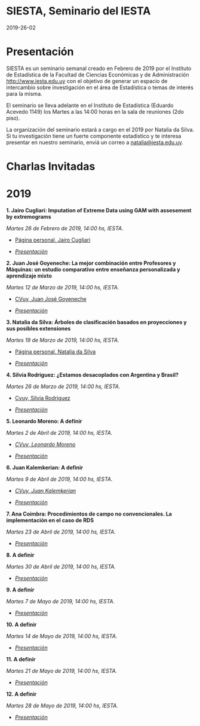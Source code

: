
SIESTA, Seminario del IESTA
======================

2019-26-02

Presentación 
============
SIESTA es un seminario semanal creado en Febrero de 2019 por el Instituto de Estadística de la Facultad de Ciencias Económicas y de Administración http://www.iesta.edu.uy con el objetivo de generar un espacio de intercambio sobre investigación en el área de Estadística o temas de interés para la misma.

El seminario se lleva adelante en el Instituto de Estadística (Eduardo Acevedo 1149) los Martes a las 14:00 horas en la sala de reuniones (2do piso).

La organización del seminario estará a cargo en el 2019 por Natalia da Silva. Si tu investigación tiene un fuerte componente estadístico y te interesa presentar en nuestro seminario, enviá un correo a natalia@iesta.edu.uy.

Charlas Invitadas
============

# 2019
  
**1. Jairo Cugliari: Imputation of Extreme Data using GAM with assesement by extremograms**
    
*Martes 26 de Febrero de 2019, 14:00 hs, IESTA.*

+ [Página personal, Jairo Cugliari](http://eric.univ-lyon2.fr/jcugliari/es/)

+ [*Presentación*](https://github.com/natydasilva/SIESTA/blob/master/Presentaciones/02_26_19_Jair0_Cugliari.pdf)



**2. Juan José Goyeneche: La mejor combinación entre Profesores y Máquinas: un estudio comparativo entre enseñanza personalizada y aprendizaje mixto**
    
*Martes 12 de Marzo de 2019, 14:00 hs, IESTA.*

+ [CVuy, Juan José Goyeneche](http://www.iesta.edu.uy/wp-content/uploads/2017/04/jjgoye-cvuy.pdf)

+ [*Presentación*](https://github.com/natydasilva/SIESTA/blob/master/Presentaciones/03_12_19_JJ_Goyeneche.pdf) 

**3. Natalia da Silva: Árboles de clasificación basados en proyecciones y sus posibles extensiones**
    
*Martes 19 de Marzo de 2019, 14:00 hs, IESTA.*

+ [Página personal, Natalia da Silva](http://natydasilva.com)

+ [*Presentación*]() 


**4. Silvia Rodriguez: ¿Estamos desacoplados con Argentina y Brasil?**
    
*Martes 26 de Marzo de 2019, 14:00 hs, IESTA.*

+ [Cvuy, Silvia Rodriguez](https://exportcvuy.anii.org.uy/pdf/?fbd33dd7feb658f7abc99bc60a6cc2cf4115949571b1fb78a0cc9a51bde3486fa4d459a28df98535bc55d02ebdab1d0a800b0e5bb8d30e09c76995d634c48710)

+ [*Presentación*]() 

**5. Leonardo Moreno: A definir**
    
*Martes 2 de Abril de 2019, 14:00 hs, IESTA.*

+ [*CVuy, Leonardo Moreno*](http://www.iesta.edu.uy/wp-content/uploads/2017/04/CV_Leonardo-Moreno.pdf) 

+ [*Presentación*]() 

**6.  Juan Kalemkerian: A definir**
    
*Martes 9 de Abril de 2019, 14:00 hs, IESTA.*

+ [*CVuy, Juan Kalemkerian*](https://exportcvuy.anii.org.uy/CvEstatico/?urlId=23b205dc9eac38e4698f3053f69b95f853433625e738daa1f3042e8cded394912497a43c8943f1105b4bd74f01919071b5c637029f8b305ec6a1aaec60405f07&formato=pdf&convocatoria=21) 

+ [*Presentación*]() 


**7. Ana Coimbra: Procedimientos de campo no convencionales. La implementación en el caso de RDS**
    
*Martes 23 de Abril de 2019, 14:00 hs, IESTA.*

+ [*Presentación*]() 

**8. A definir**
    
*Martes 30 de Abril de 2019, 14:00 hs, IESTA.*

+ [*Presentación*]() 

**9. A definir**
    
*Martes 7 de Mayo de 2019, 14:00 hs, IESTA.*

+ [*Presentación*]()

**10. A definir**
    
*Martes 14 de Mayo de 2019, 14:00 hs, IESTA.*

+ [*Presentación*]() 

**11. A definir**
    
*Martes 21 de Mayo de 2019, 14:00 hs, IESTA.*

+ [*Presentación*]() 

**12. A definir**
    
*Martes 28 de Mayo de 2019, 14:00 hs, IESTA.*

+ [*Presentación*]() 

